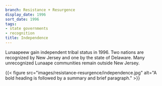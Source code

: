 ```yaml
---
branch: Resistance + Resurgence
display_date: 1996
sort_date: 1996
tags:
- state governments
- recognition
title: Independence
---
```


Lunaapeew gain independent tribal status in 1996. Two nations are recognized by New Jersey and one by the state of Delaware. Many unrecognized Lunaape communities remain outside New Jersey.


{{< figure src="images/resistance-resurgence/independence.jpg" alt="A bold heading is followed by a summary and brief paragraph." >}}
